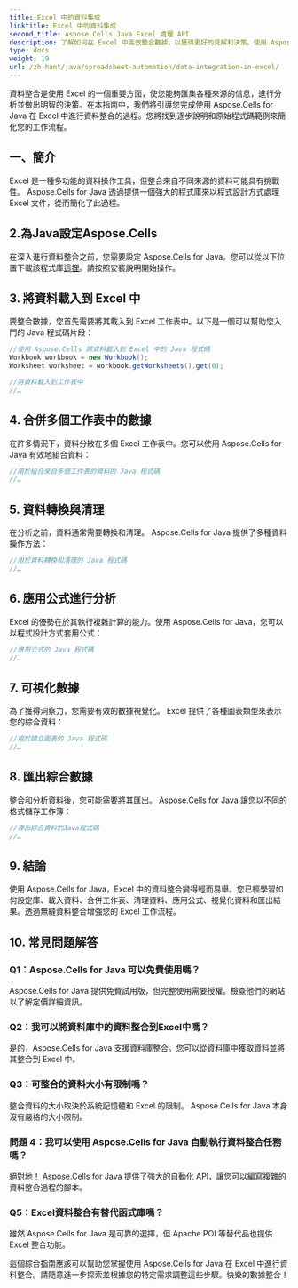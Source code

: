 ```yaml
---
title: Excel 中的資料集成
linktitle: Excel 中的資料集成
second_title: Aspose.Cells Java Excel 處理 API
description: 了解如何在 Excel 中高效整合數據，以獲得更好的見解和決策。使用 Aspose.Cells for Java 的原始碼逐步指南。
type: docs
weight: 19
url: /zh-hant/java/spreadsheet-automation/data-integration-in-excel/
---
```


資料整合是使用 Excel 的一個重要方面，使您能夠匯集各種來源的信息，進行分析並做出明智的決策。在本指南中，我們將引導您完成使用 Aspose.Cells for Java 在 Excel 中進行資料整合的過程。您將找到逐步說明和原始程式碼範例來簡化您的工作流程。

## 一、簡介

Excel 是一種多功能的資料操作工具，但整合來自不同來源的資料可能具有挑戰性。 Aspose.Cells for Java 透過提供一個強大的程式庫來以程式設計方式處理 Excel 文件，從而簡化了此過程。

## 2.為Java設定Aspose.Cells

在深入進行資料整合之前，您需要設定 Aspose.Cells for Java。您可以從以下位置下載該程式庫[這裡](https://releases.aspose.com/cells/java/)。請按照安裝說明開始操作。

## 3. 將資料載入到 Excel 中

要整合數據，您首先需要將其載入到 Excel 工作表中。以下是一個可以幫助您入門的 Java 程式碼片段：

```java
//使用 Aspose.Cells 將資料載入到 Excel 中的 Java 程式碼
Workbook workbook = new Workbook();
Worksheet worksheet = workbook.getWorksheets().get(0);

//將資料載入到工作表中
//…
```

## 4. 合併多個工作表中的數據

在許多情況下，資料分散在多個 Excel 工作表中。您可以使用 Aspose.Cells for Java 有效地組合資料：

```java
//用於組合來自多個工作表的資料的 Java 程式碼
//…
```

## 5. 資料轉換與清理

在分析之前，資料通常需要轉換和清理。 Aspose.Cells for Java 提供了多種資料操作方法：

```java
//用於資料轉換和清理的 Java 程式碼
//…
```

## 6. 應用公式進行分析

Excel 的優勢在於其執行複雜計算的能力。使用 Aspose.Cells for Java，您可以以程式設計方式套用公式：

```java
//應用公式的 Java 程式碼
//…
```

## 7. 可視化數據

為了獲得洞察力，您需要有效的數據視覺化。 Excel 提供了各種圖表類型來表示您的綜合資料：

```java
//用於建立圖表的 Java 程式碼
//…
```

## 8. 匯出綜合數據

整合和分析資料後，您可能需要將其匯出。 Aspose.Cells for Java 讓您以不同的格式儲存工作簿：

```java
//導出綜合資料的Java程式碼
//…
```

## 9. 結論

使用 Aspose.Cells for Java，Excel 中的資料整合變得輕而易舉。您已經學習如何設定庫、載入資料、合併工作表、清理資料、應用公式、視覺化資料和匯出結果。透過無縫資料整合增強您的 Excel 工作流程。

## 10. 常見問題解答

### Q1：Aspose.Cells for Java 可以免費使用嗎？

Aspose.Cells for Java 提供免費試用版，但完整使用需要授權。檢查他們的網站以了解定價詳細資訊。

### Q2：我可以將資料庫中的資料整合到Excel中嗎？

是的，Aspose.Cells for Java 支援資料庫整合。您可以從資料庫中獲取資料並將其整合到 Excel 中。

### Q3：可整合的資料大小有限制嗎？

整合資料的大小取決於系統記憶體和 Excel 的限制。 Aspose.Cells for Java 本身沒有嚴格的大小限制。

### 問題 4：我可以使用 Aspose.Cells for Java 自動執行資料整合任務嗎？

絕對地！ Aspose.Cells for Java 提供了強大的自動化 API，讓您可以編寫複雜的資料整合過程的腳本。

### Q5：Excel資料整合有替代函式庫嗎？

雖然 Aspose.Cells for Java 是可靠的選擇，但 Apache POI 等替代品也提供 Excel 整合功能。

這個綜合指南應該可以幫助您掌握使用 Aspose.Cells for Java 在 Excel 中進行資料整合。請隨意進一步探索並根據您的特定需求調整這些步驟。快樂的數據整合！
